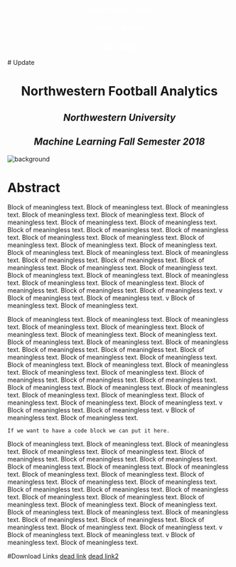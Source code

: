 <h3 style="text-align:center; color:white; font-family:verdana;">Noah Caldwell-Gatsos</h3>
<h3 style="text-align:center; color:white; font-family:courier">Vamsi Banda</h3>
<h3 style="text-align:center; color:white;">Eric Yang</h3>
# Update

<h1 style="text-align:center;">Northwestern Football Analytics</h1>

<h2 style="text-align:center;"><i>Northwestern University</i></h2>
<h2 style="text-align:center;"><i>Machine Learning Fall Semester 2018</i></h2>

![background](https://raw.githubusercontent.com/ncaldwell17/ncaldwell17.github.io/master/_source/_images/background.jpg)




# Abstract

Block of meaningless text. Block of meaningless text. Block of meaningless text. Block of meaningless text. Block of meaningless text. Block of meaningless text. Block of meaningless text. Block of meaningless text. Block of meaningless text. Block of meaningless text. Block of meaningless text. Block of meaningless text. Block of meaningless text. Block of meaningless text. Block of meaningless text. Block of meaningless text. Block of meaningless text. Block of meaningless text. Block of meaningless text. Block of meaningless text. Block of meaningless text. Block of meaningless text. Block of meaningless text. Block of meaningless text. Block of meaningless text. Block of meaningless text. Block of meaningless text. Block of meaningless text. Block of meaningless text. Block of meaningless text. Block of meaningless text. Block of meaningless text. v Block of meaningless text. Block of meaningless text. v Block of meaningless text. Block of meaningless text.

Block of meaningless text. Block of meaningless text. Block of meaningless text. Block of meaningless text. Block of meaningless text. Block of meaningless text. Block of meaningless text. Block of meaningless text. Block of meaningless text. Block of meaningless text. Block of meaningless text. Block of meaningless text. Block of meaningless text. Block of meaningless text. Block of meaningless text. Block of meaningless text. Block of meaningless text. Block of meaningless text. Block of meaningless text. Block of meaningless text. Block of meaningless text. Block of meaningless text. Block of meaningless text. Block of meaningless text. Block of meaningless text. Block of meaningless text. Block of meaningless text. Block of meaningless text. Block of meaningless text. Block of meaningless text. Block of meaningless text. Block of meaningless text. v Block of meaningless text. Block of meaningless text. v Block of meaningless text. Block of meaningless text.
```
If we want to have a code block we can put it here.
```

Block of meaningless text. Block of meaningless text. Block of meaningless text. Block of meaningless text. Block of meaningless text. Block of meaningless text. Block of meaningless text. Block of meaningless text. Block of meaningless text. Block of meaningless text. Block of meaningless text. Block of meaningless text. Block of meaningless text. Block of meaningless text. Block of meaningless text. Block of meaningless text. Block of meaningless text. Block of meaningless text. Block of meaningless text. Block of meaningless text. Block of meaningless text. Block of meaningless text. Block of meaningless text. Block of meaningless text. Block of meaningless text. Block of meaningless text. Block of meaningless text. Block of meaningless text. Block of meaningless text. Block of meaningless text. Block of meaningless text. Block of meaningless text. v Block of meaningless text. Block of meaningless text. v Block of meaningless text. Block of meaningless text.

#Download Links
[dead link](www.linktonowhere.com)
[dead link2](www.linktonowhere.com)


      

